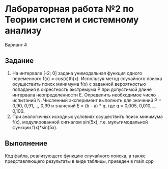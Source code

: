 # Лабораторная работа №2 по Теории систем и системному анализу
Вариант 4
## Задание
1. На интервале [-2; 0] задана унимодальная функция одного переменного f(x) = cos(x)th(x).
   Используя метод случайного поиска осуществить поиск минимума f(x) с заданной вероятностью
   попадания в окрестность экстремума P при допустимой длине интервала неопределенности E.
   Определить необходимое число испытаний N. Численный эксперимент выполнить для значений
   P = 0,90, 0,91,..., 0,99
   и значений E = (b - a) * q, где q = 0,005, 0,010,..., 0,100.
2. При аналогичных исходных условиях осуществить поиск минимума f(x), модулированной сигналом
   sin(5x), т.е. мультимодальной функции f(x)*sin(5x).
   
## Выполнение
Код файла, реализующего функцию случайного поиска, а также представляющего результаты в виде таблицы, приведен в main.cpp
